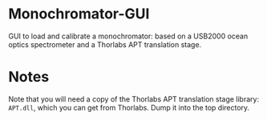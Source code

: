 # Monochromator-GUI
GUI to load and calibrate a monochromator: based on a USB2000 ocean optics
spectrometer and a Thorlabs APT translation stage.

# Notes
Note that you will need a copy of the Thorlabs APT translation stage library:
`APT.dll`, which you can get from Thorlabs. Dump it into the top directory.
